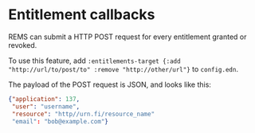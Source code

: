 # Entitlement callbacks

REMS can submit a HTTP POST request for every entitlement granted or
revoked.

To use this feature, add `:entitlements-target {:add
"http://url/to/post/to" :remove "http://other/url"}` to `config.edn`.

The payload of the POST request is JSON, and looks like this:

```json
{"application": 137,
 "user": "username",
 "resource": "http//urn.fi/resource_name"
 "email": "bob@example.com"}
```